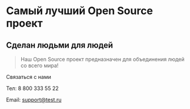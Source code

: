 # Самый лучший Open Source проект

## Сделан людьми для людей

> Наш Open Source проект предназначен для объединения людей со всего мира!

Связаться с нами 

Тел: 8 800 333 55 22 

Email: support@test.ru
